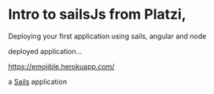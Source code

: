 Intro to sailsJs from Platzi, 
==============================

Deploying your first application using sails, angular and node

deployed application...

https://emojible.herokuapp.com/

a [Sails](http://sailsjs.org) application
